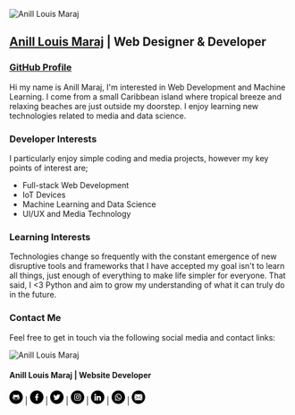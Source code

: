 ![Anill Louis Maraj](https://user-images.githubusercontent.com/103867764/164181573-69609d31-9091-4836-aa62-ce34603d85ac.png)


## [Anill Louis Maraj](https://anillmaraj.github.io/) | Web Designer & Developer
### [GitHub Profile](https://github.com/AnillMaraj)

Hi my name is Anill Maraj, I'm interested in Web Development and Machine Learning. I come from a small Caribbean island
where tropical breeze and relaxing beaches are just outside my doorstep. I enjoy learning new technologies related to media and data science.

### Developer Interests
I particularly enjoy simple coding and media projects, however my key points of interest are;
- Full-stack Web Development
- IoT Devices
- Machine Learning and Data Science
- UI/UX and Media Technology

### Learning Interests
Technologies change so frequently with the constant emergence of new disruptive tools and frameworks that I have accepted my goal isn't to learn all things,
just enough of everything to make life simpler for everyone. That said, I <3 Python and aim to grow my understanding of what it can truly do in the future.

### Contact Me
Feel free to get in touch via the following social media and contact links:

![Anill Louis Maraj](https://user-images.githubusercontent.com/103867764/164387226-330de18f-f1ba-487b-af7f-cfa1cdc9dedf.png)
#### Anill Louis Maraj | Website Developer

  [![Connect via GitHub](assets/img/social/github.png)](https://anillmaraj.github.io)
| [![Connect via Facebook](assets/img/social/facebook.png)](https://www.facebook.com/AnillMaraj)
| [![Connect via Twitter](assets/img/social/twitter.png)](https://www.twitter.com/AnillMaraj)
| [![Connect via Instagram](assets/img/social/instagram.png)](https://www.instagram.com/AnillMaraj)
| [![Connect via LinkedIn](assets/img/social/linkedin.png)](https://www.linkedin.com/in/AnillMaraj/)
| [![Connect via WhatsApp](assets/img/social/whatsapp.png)](https://wa.me/1868366007)
| [![Connect via Email](assets/img/social/email.png)](mailto:anillmaraj@gmail.com)